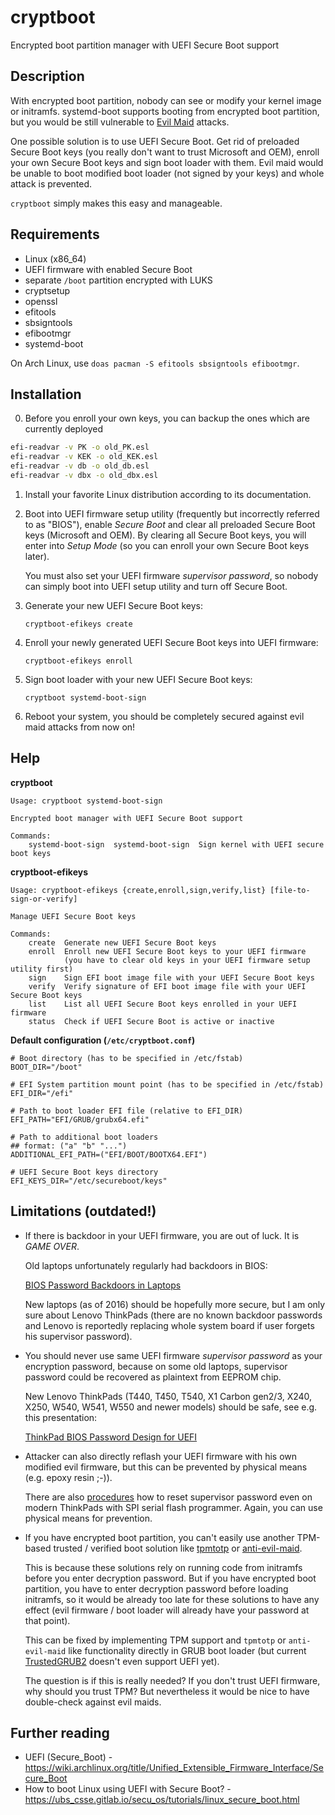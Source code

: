 # cryptboot

Encrypted boot partition manager with UEFI Secure Boot support

## Description

With encrypted boot partition, nobody can see or modify your kernel image or initramfs.
systemd-boot supports booting from encrypted boot partition, but you would be
still vulnerable to [Evil Maid](https://www.schneier.com/blog/archives/2009/10/evil_maid_attac.html)
attacks.

One possible solution is to use UEFI Secure Boot. Get rid of preloaded Secure Boot keys
(you really don't want to trust Microsoft and OEM), enroll your own Secure Boot keys
and sign boot loader with them. Evil maid would be unable to boot modified
boot loader (not signed by your keys) and whole attack is prevented.

`cryptboot` simply makes this easy and manageable.

## Requirements

- Linux (x86_64)
- UEFI firmware with enabled Secure Boot
- separate `/boot` partition encrypted with LUKS
- cryptsetup
- openssl
- efitools
- sbsigntools
- efibootmgr
- systemd-boot

On Arch Linux, use `doas pacman -S efitools sbsigntools efibootmgr`.

## Installation

0. Before you enroll your own keys, you can backup the ones which are currently deployed

```sh
efi-readvar -v PK -o old_PK.esl
efi-readvar -v KEK -o old_KEK.esl
efi-readvar -v db -o old_db.esl
efi-readvar -v dbx -o old_dbx.esl
```

1.  Install your favorite Linux distribution according to its documentation.

2.  Boot into UEFI firmware setup utility (frequently but incorrectly referred to as "BIOS"),
    enable _Secure Boot_ and clear all preloaded Secure Boot keys (Microsoft and OEM).
    By clearing all Secure Boot keys, you will enter into _Setup Mode_
    (so you can enroll your own Secure Boot keys later).

    You must also set your UEFI firmware _supervisor password_, so nobody
    can simply boot into UEFI setup utility and turn off Secure Boot.

3.  Generate your new UEFI Secure Boot keys:

        cryptboot-efikeys create

4.  Enroll your newly generated UEFI Secure Boot keys into UEFI firmware:

        cryptboot-efikeys enroll

5.  Sign boot loader with your new UEFI Secure Boot keys:

        cryptboot systemd-boot-sign

6.  Reboot your system, you should be completely secured against evil maid attacks from now on!

## Help

**cryptboot**

    Usage: cryptboot systemd-boot-sign

    Encrypted boot manager with UEFI Secure Boot support

    Commands:
        systemd-boot-sign  systemd-boot-sign  Sign kernel with UEFI secure boot keys

**cryptboot-efikeys**

    Usage: cryptboot-efikeys {create,enroll,sign,verify,list} [file-to-sign-or-verify]

    Manage UEFI Secure Boot keys

    Commands:
        create  Generate new UEFI Secure Boot keys
        enroll  Enroll new UEFI Secure Boot keys to your UEFI firmware
                (you have to clear old keys in your UEFI firmware setup utility first)
        sign    Sign EFI boot image file with your UEFI Secure Boot keys
        verify  Verify signature of EFI boot image file with your UEFI Secure Boot keys
        list    List all UEFI Secure Boot keys enrolled in your UEFI firmware
        status  Check if UEFI Secure Boot is active or inactive

**Default configuration (`/etc/cryptboot.conf`)**

    # Boot directory (has to be specified in /etc/fstab)
    BOOT_DIR="/boot"

    # EFI System partition mount point (has to be specified in /etc/fstab)
    EFI_DIR="/efi"

    # Path to boot loader EFI file (relative to EFI_DIR)
    EFI_PATH="EFI/GRUB/grubx64.efi"

    # Path to additional boot loaders
    ## format: ("a" "b" "...")
    ADDITIONAL_EFI_PATH=("EFI/BOOT/BOOTX64.EFI")

    # UEFI Secure Boot keys directory
    EFI_KEYS_DIR="/etc/secureboot/keys"

## Limitations (outdated!)

- If there is backdoor in your UEFI firmware, you are out of luck. It is _GAME OVER_.

  Old laptops unfortunately regularly had backdoors in BIOS:

  [BIOS Password Backdoors in Laptops](https://dogber1.blogspot.cz/2009/05/table-of-reverse-engineered-bios.html)

  New laptops (as of 2016) should be hopefully more secure, but I am only sure about
  Lenovo ThinkPads (there are no known backdoor passwords and Lenovo is reportedly
  replacing whole system board if user forgets his supervisor password).

- You should never use same UEFI firmware _supervisor password_ as your encryption password,
  because on some old laptops, supervisor password could be recovered as plaintext
  from EEPROM chip.

  New Lenovo ThinkPads (T440, T450, T540, X1 Carbon gen2/3, X240, X250, W540, W541, W550
  and newer models) should be safe, see e.g. this presentation:

  [ThinkPad BIOS Password Design for UEFI](http://monitor.espec.ws/files/lewnovo_password_399.pdf)

- Attacker can also directly reflash your UEFI firmware with his own modified evil firmware,
  but this can be prevented by physical means (e.g. epoxy resin ;-)).

  There are also [procedures](http://www.allservice.ro/forum/viewtopic.php?t=3044) how to reset
  supervisor password even on modern ThinkPads with SPI serial flash programmer. Again, you can
  use physical means for prevention.

- If you have encrypted boot partition, you can't easily use another TPM-based
  trusted / verified boot solution like [tpmtotp](https://github.com/mjg59/tpmtotp)
  or [anti-evil-maid](https://github.com/QubesOS/qubes-antievilmaid/tree/master/anti-evil-maid).

  This is because these solutions rely on running code from initramfs before you enter
  decryption password. But if you have encrypted boot partition, you have to enter decryption
  password before loading initramfs, so it would be already too late for these solutions to
  have any effect (evil firmware / boot loader will already have your password at that point).

  This can be fixed by implementing TPM support and `tpmtotp` or `anti-evil-maid` like
  functionality directly in GRUB boot loader (but current [TrustedGRUB2](https://github.com/Rohde-Schwarz-Cybersecurity/TrustedGRUB2)
  doesn't even support UEFI yet).

  The question is if this is really needed? If you don't trust UEFI firmware, why should you
  trust TPM? But nevertheless it would be nice to have double-check against evil maids.

## Further reading

- UEFI (Secure_Boot) - https://wiki.archlinux.org/title/Unified_Extensible_Firmware_Interface/Secure_Boot
- How to boot Linux using UEFI with Secure Boot? - https://ubs_csse.gitlab.io/secu_os/tutorials/linux_secure_boot.html

